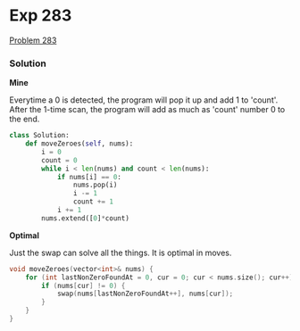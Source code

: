 # Exp 283

[Problem 283](https://leetcode.com/problems/move-zeroes/description/)



### Solution

**Mine**

Everytime a 0 is detected, the program will pop it up and add 1 to 'count'. After the 1-time scan, the program will add as much as 'count' number 0 to the end.

```python
class Solution:
    def moveZeroes(self, nums):
        i = 0
        count = 0
        while i < len(nums) and count < len(nums):
            if nums[i] == 0:
                nums.pop(i)
                i -= 1
                count += 1
            i += 1
        nums.extend([0]*count)
```



**Optimal**

Just the swap can solve all the things. It is optimal in moves.

```C++
void moveZeroes(vector<int>& nums) {
    for (int lastNonZeroFoundAt = 0, cur = 0; cur < nums.size(); cur++) {
        if (nums[cur] != 0) {
            swap(nums[lastNonZeroFoundAt++], nums[cur]);
        }
    }
}
```



